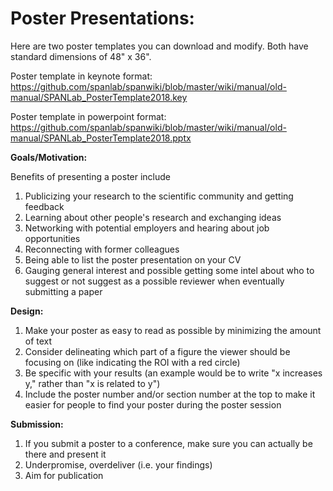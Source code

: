 # <b>Poster Presentations</b>: 

Here are two poster templates you can download and modify. Both have standard dimensions of 48" x 36". 

Poster template in keynote format: https://github.com/spanlab/spanwiki/blob/master/wiki/manual/old-manual/SPANLab_PosterTemplate2018.key

Poster template in powerpoint format: https://github.com/spanlab/spanwiki/blob/master/wiki/manual/old-manual/SPANLab_PosterTemplate2018.pptx

<b>Goals/Motivation:</b>

Benefits of presenting a poster include

1. Publicizing your research to the scientific community and getting feedback
2. Learning about other people's research and exchanging ideas
3. Networking with potential employers and hearing about job opportunities
4. Reconnecting with former colleagues 
5. Being able to list the poster presentation on your CV
6. Gauging general interest and possible getting some intel about who to suggest or not suggest as a possible reviewer when eventually submitting a paper

<b>Design:</b> 

1. Make your poster as easy to read as possible by minimizing the amount of text 
2. Consider delineating which part of a figure the viewer should be focusing on (like indicating the ROI with a red circle)
3. Be specific with your results (an example would be to write "x increases y," rather than "x is related to y")
4. Include the poster number and/or section number at the top to make it easier for people to find your poster during the poster session

<b>Submission:</b>

1. If you submit a poster to a conference, make sure you can actually be there and present it
2. Underpromise, overdeliver (i.e. your findings)
3. Aim for publication


      
